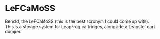 # LeFCaMoSS
Behold, the LeFCaMoSS (this is the best acronym I could come up with). This is a storage system for LeapFrog cartridges, alongside a Leapster cart dumper.
